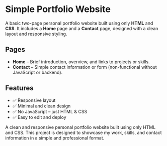 # Simple Portfolio Website

A basic two-page personal portfolio website built using only **HTML** and **CSS**. It includes a **Home** page and a **Contact** page, designed with a clean layout and responsive styling.

## Pages

- **Home** – Brief introduction, overview, and links to projects or skills.
- **Contact** – Simple contact information or form (non-functional without JavaScript or backend).

## Features

- ✅ Responsive layout  
- ✅ Minimal and clean design  
- ✅ No JavaScript – just HTML & CSS  
- ✅ Easy to edit and deploy


 A clean and responsive personal portfolio website built using only HTML and CSS. This project is designed to showcase my work, skills, and contact information in a simple and professional format.
